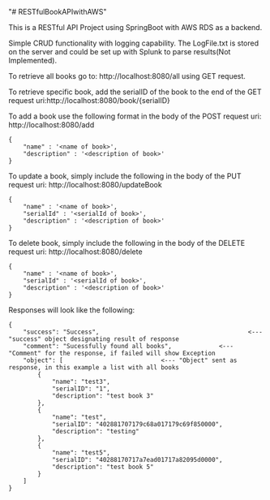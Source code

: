 "# RESTfulBookAPIwithAWS" 

This is a RESTful API Project using SpringBoot with AWS RDS as a backend.

Simple CRUD functionality with logging capability. The LogFile.txt is stored on the server and could be set up with Splunk to parse results(Not Implemented).

To retrieve all books go to: http://localhost:8080/all using GET request. 

To retrieve specific book, add the serialID of the book to the end of the GET request uri:http://localhost:8080/book/{serialID}

To add a book use the following format in the body of the POST request uri: http://localhost:8080/add
```
{
	"name" : '<name of book>',
	"description" : '<description of book>'
}
```
To update a book, simply include the following in the body of the PUT request uri: http://localhost:8080/updateBook
```
{
	"name" : '<name of book>',
	"serialId" : '<serialId of book>',
	"description" : '<description of book>'
}
```
To delete book, simply include the following in the body of the DELETE request uri: http://localhost:8080/delete
```
{
	"name" : '<name of book>',
	"serialId" : '<serialId of book>',
	"description" : '<description of book>'
}
```

Responses will look like the following: 

```
{
    "success": "Success",                                         <--- "success" object designating result of response
    "comment": "Sucessfully found all books",			  <--- "Comment" for the response, if failed will show Exception
    "object": [							  <--- "Object" sent as response, in this example a list with all books
        {
            "name": "test3",
            "serialID": "1",
            "description": "test book 3"
        },
        {
            "name": "test",
            "serialID": "402881707179c68a017179c69f850000",
            "description": "testing"
        },
        {
            "name": "test5",
            "serialID": "40288170717a7ead01717a82095d0000",
            "description": "test book 5"
        }
    ]
}
```
